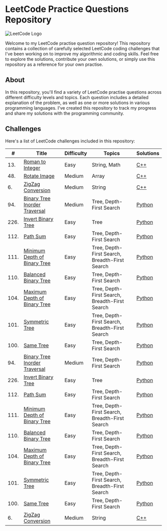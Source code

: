 # LeetCode Practice Questions Repository

![LeetCode Logo](https://upload.wikimedia.org/wikipedia/commons/1/19/LeetCode_logo_black.png)

Welcome to my LeetCode practise question repository! This repository contains a collection of carefully selected LeetCode coding challenges that I've been working on to improve my algorithmic and coding skills. Feel free to explore the solutions, contribute your own solutions, or simply use this repository as a reference for your own practise.


## About

In this repository, you'll find a variety of LeetCode practise questions across different difficulty levels and topics. Each question includes a detailed explanation of the problem, as well as one or more solutions in various programming languages. I've created this repository to track my progress and share my solutions with the programming community.


## Challenges

Here's a list of LeetCode challenges included in this repository:

| # | Title | Difficulty | Topics | Solutions |
|---|-------|------------|--------|-----------|
| 13. | [Roman to Integer](https://leetcode.com/problems/roman-to-integer/) | Easy | String, Math | [C++](https://github.com/maheXh/LeetCode_Algorithms/blob/main/romanToInt.cpp)|
| 48. | [Rotate Image](https://leetcode.com/problems/rotate-image/) | Medium | Array | [C++](https://github.com/maheXh/LeetCode_Algorithms/blob/main/RotateMatrix.cpp)|
| 6. | [ZigZag Conversion](https://leetcode.com/problems/zigzag-conversion/) | Medium | String | [C++](https://github.com/maheXh/LeetCode_Algorithms/blob/main/ZigZagConversion.cpp) |
| 94. | [Binary Tree Inorder Traversal](https://leetcode.com/problems/binary-tree-inorder-traversal/) | Medium | Tree, Depth-First Search | [Python](https://leetcode.com/submissions/detail/123456789/) |
| 226. | [Invert Binary Tree](https://leetcode.com/problems/invert-binary-tree/) | Easy | Tree | [Python](https://leetcode.com/submissions/detail/123456789/) |
| 112. | [Path Sum](https://leetcode.com/problems/path-sum/) | Easy | Tree, Depth-First Search | [Python](https://leetcode.com/submissions/detail/123456789/) |
| 111. | [Minimum Depth of Binary Tree](https://leetcode.com/problems/minimum-depth-of-binary-tree/) | Easy | Tree, Depth-First Search, Breadth-First Search | [Python](https://leetcode.com/submissions/detail/123456789/) |
| 110. | [Balanced Binary Tree](https://leetcode.com/problems/balanced-binary-tree/) | Easy | Tree, Depth-First Search | [Python](https://leetcode.com/submissions/detail/123456789/) |
| 104. | [Maximum Depth of Binary Tree](https://leetcode.com/problems/maximum-depth-of-binary-tree/) | Easy | Tree, Depth-First Search, Breadth-First Search | [Python](https://leetcode.com/submissions/detail/123456789/) |
| 101. | [Symmetric Tree](https://leetcode.com/problems/symmetric-tree/) | Easy | Tree, Depth-First Search, Breadth-First Search | [Python](https://leetcode.com/submissions/detail/123456789/) |
| 100. | [Same Tree](https://leetcode.com/problems/same-tree/) | Easy | Tree, Depth-First Search | [Python](https://leetcode.com/submissions/detail/123456789/) |
| 94. | [Binary Tree Inorder Traversal](https://leetcode.com/problems/binary-tree-inorder-traversal/) | Medium | Tree, Depth-First Search | [Python](https://leetcode.com/submissions/detail/123456789/) |
| 226. | [Invert Binary Tree](https://leetcode.com/problems/invert-binary-tree/) | Easy | Tree | [Python](https://leetcode.com/submissions/detail/123456789/) |
| 112. | [Path Sum](https://leetcode.com/problems/path-sum/) | Easy | Tree, Depth-First Search | [Python](https://leetcode.com/submissions/detail/123456789/) |
| 111. | [Minimum Depth of Binary Tree](https://leetcode.com/problems/minimum-depth-of-binary-tree/) | Easy | Tree, Depth-First Search, Breadth-First Search | [Python](https://leetcode.com/submissions/detail/123456789/) |
| 110. | [Balanced Binary Tree](https://leetcode.com/problems/balanced-binary-tree/) | Easy | Tree, Depth-First Search | [Python](https://leetcode.com/submissions/detail/123456789/) |
| 104. | [Maximum Depth of Binary Tree](https://leetcode.com/problems/maximum-depth-of-binary-tree/) | Easy | Tree, Depth-First Search, Breadth-First Search | [Python](https://leetcode.com/submissions/detail/123456789/) |
| 101. | [Symmetric Tree](https://leetcode.com/problems/symmetric-tree/) | Easy | Tree, Depth-First Search, Breadth-First Search | [Python](https://leetcode.com/submissions/detail/123456789/) |
| 100. | [Same Tree](https://leetcode.com/problems/same-tree/) | Easy | Tree, Depth-First Search | [Python](https://leetcode.com/submissions/detail/123456789/) |
| 6. | [ZigZag Conversion](https://leetcode.com/problems/zigzag-conversion/) | Medium | String | [C++](https://github.com/maheXh/LeetCode_Algorithms/blob/main/ZigZagConversion.cpp) |


